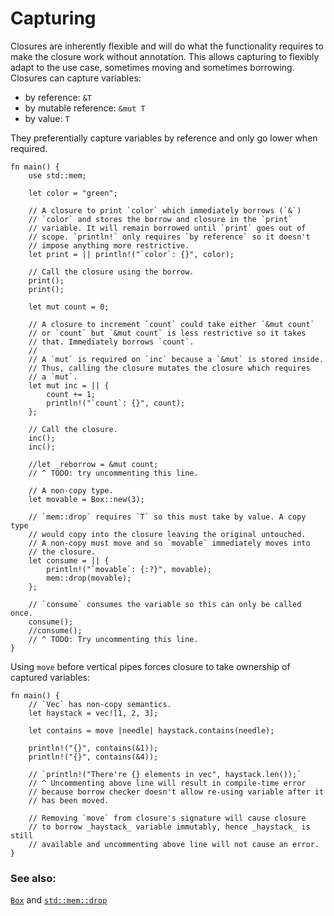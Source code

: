 # Capturing

Closures are inherently flexible and will do what the functionality requires
to make the closure work without annotation. This allows capturing to
flexibly adapt to the use case, sometimes moving and sometimes borrowing.
Closures can capture variables:

* by reference: `&T`
* by mutable reference: `&mut T`
* by value: `T`

They preferentially capture variables by reference and only go lower when
required.

```rust,editable
fn main() {
    use std::mem;
    
    let color = "green";

    // A closure to print `color` which immediately borrows (`&`)
    // `color` and stores the borrow and closure in the `print`
    // variable. It will remain borrowed until `print` goes out of
    // scope. `println!` only requires `by reference` so it doesn't
    // impose anything more restrictive.
    let print = || println!("`color`: {}", color);

    // Call the closure using the borrow.
    print();
    print();

    let mut count = 0;

    // A closure to increment `count` could take either `&mut count`
    // or `count` but `&mut count` is less restrictive so it takes
    // that. Immediately borrows `count`.
    //
    // A `mut` is required on `inc` because a `&mut` is stored inside.
    // Thus, calling the closure mutates the closure which requires
    // a `mut`.
    let mut inc = || {
        count += 1;
        println!("`count`: {}", count);
    };

    // Call the closure.
    inc();
    inc();

    //let _reborrow = &mut count;
    // ^ TODO: try uncommenting this line.
    
    // A non-copy type.
    let movable = Box::new(3);

    // `mem::drop` requires `T` so this must take by value. A copy type
    // would copy into the closure leaving the original untouched.
    // A non-copy must move and so `movable` immediately moves into
    // the closure.
    let consume = || {
        println!("`movable`: {:?}", movable);
        mem::drop(movable);
    };

    // `consume` consumes the variable so this can only be called once.
    consume();
    //consume();
    // ^ TODO: Try uncommenting this line.
}
```

Using `move` before vertical pipes forces closure
to take ownership of captured variables:

```rust,editable
fn main() {
    // `Vec` has non-copy semantics.
    let haystack = vec![1, 2, 3];

    let contains = move |needle| haystack.contains(needle);

    println!("{}", contains(&1));
    println!("{}", contains(&4));

    // `println!("There're {} elements in vec", haystack.len());`
    // ^ Uncommenting above line will result in compile-time error
    // because borrow checker doesn't allow re-using variable after it
    // has been moved.
    
    // Removing `move` from closure's signature will cause closure
    // to borrow _haystack_ variable immutably, hence _haystack_ is still
    // available and uncommenting above line will not cause an error.
}
```

### See also:

[`Box`][box] and [`std::mem::drop`][drop]

[box]: ../../std/box.md
[drop]: https://doc.rust-lang.org/std/mem/fn.drop.html
